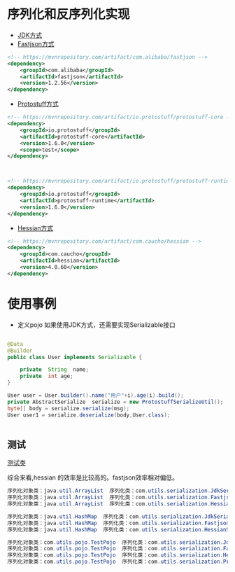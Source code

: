 # 序列化和反序列化实现

* [JDK方式](https://github.com/lgjlife/serialization/blob/master/src%2Fmain%2Fjava%2Fcom%2Futils%2Fserialization%2FJdkSerializeUtil.java)
* [Fastjson方式](https://github.com/lgjlife/serialization/blob/master/src%2Fmain%2Fjava%2Fcom%2Futils%2Fserialization%2FFastjsonSerializeUtil.java)
```XML
<!-- https://mvnrepository.com/artifact/com.alibaba/fastjson -->
<dependency>
    <groupId>com.alibaba</groupId>
    <artifactId>fastjson</artifactId>
    <version>1.2.56</version>
</dependency>
```
* [Protostuff方式](https://github.com/lgjlife/serialization/blob/master/src%2Fmain%2Fjava%2Fcom%2Futils%2Fserialization%2FProtostuffSerializeUtil.java)
```XML
<!-- https://mvnrepository.com/artifact/io.protostuff/protostuff-core -->
<dependency>
    <groupId>io.protostuff</groupId>
    <artifactId>protostuff-core</artifactId>
    <version>1.6.0</version>
    <scope>test</scope>
</dependency>



<!-- https://mvnrepository.com/artifact/io.protostuff/protostuff-runtime -->
<dependency>
    <groupId>io.protostuff</groupId>
    <artifactId>protostuff-runtime</artifactId>
    <version>1.6.0</version>
</dependency>
```
* [Hessian方式](https://github.com/lgjlife/serialization/blob/master/src%2Fmain%2Fjava%2Fcom%2Futils%2Fserialization%2HessianSerializeUtil.java)
```XML
<!-- https://mvnrepository.com/artifact/com.caucho/hessian -->
<dependency>
    <groupId>com.caucho</groupId>
    <artifactId>hessian</artifactId>
    <version>4.0.60</version>
</dependency>
```
# 使用事例

* 定义pojo
如果使用JDK方式，还需要实现Serializable接口
```java

@Data
@Builder
public class User implements Serializable {

    private  String  name;
    private  int age;
}

```

```java
User user = User.builder().name("用户"+i).age(i).build();
private AbstractSerialize  serialize = new ProtostuffSerializeUtil();
byte[] body = serialize.serialize(msg);
User user1 = serialize.deserialize(body,User.class);



```
## 测试
[测试类](https://github.com/lgjlife/serialization/blob/master/src%2Fmain%2Fjava%2Fcom%2Futils%2Ftest%2FSerializeTest.java)

综合来看,hessian 的效率是比较高的。fastjson效率相对偏低。
```java
序列化对象类：java.util.ArrayList  序列化类：com.utils.serialization.JdkSerializeUtil  序列化花费时间：369 字节长度 =  788948
序列化对象类：java.util.ArrayList  序列化类：com.utils.serialization.FastjsonSerializeUtil  序列化花费时间：417 字节长度 =  788891
序列化对象类：java.util.ArrayList  序列化类：com.utils.serialization.HessianSerializeUtil  序列化花费时间：242 字节长度 =  788897

序列化对象类：java.util.HashMap  序列化类：com.utils.serialization.JdkSerializeUtil  序列化花费时间：284 字节长度 =  1577862
序列化对象类：java.util.HashMap  序列化类：com.utils.serialization.FastjsonSerializeUtil  序列化花费时间：393 字节长度 =  1577781
序列化对象类：java.util.HashMap  序列化类：com.utils.serialization.HessianSerializeUtil  序列化花费时间：184 字节长度 =  1577785

序列化对象类：com.utils.pojo.TestPojo  序列化类：com.utils.serialization.JdkSerializeUtil  序列化花费时间：21 字节长度 =  977
序列化对象类：com.utils.pojo.TestPojo  序列化类：com.utils.serialization.FastjsonSerializeUtil  序列化花费时间：58 字节长度 =  1192
序列化对象类：com.utils.pojo.TestPojo  序列化类：com.utils.serialization.HessianSerializeUtil  序列化花费时间：4 字节长度 =  1319
序列化对象类：com.utils.pojo.TestPojo  序列化类：com.utils.serialization.ProtostuffSerializeUtil  序列化花费时间：67 字节长度 =  825

```